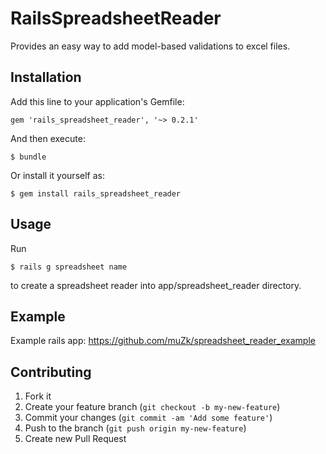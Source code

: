 # RailsSpreadsheetReader

Provides an easy way to add model-based validations to excel files.

## Installation

Add this line to your application's Gemfile:

    gem 'rails_spreadsheet_reader', '~> 0.2.1'

And then execute:

    $ bundle

Or install it yourself as:

    $ gem install rails_spreadsheet_reader

## Usage

Run

    $ rails g spreadsheet name

to create a spreadsheet reader into app/spreadsheet_reader directory.

## Example

Example rails app: https://github.com/muZk/spreadsheet_reader_example

## Contributing

1. Fork it
2. Create your feature branch (`git checkout -b my-new-feature`)
3. Commit your changes (`git commit -am 'Add some feature'`)
4. Push to the branch (`git push origin my-new-feature`)
5. Create new Pull Request
